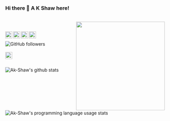 ### Hi there 👋 A K Shaw here!
<br/>

<img align="right" src="https://media3.giphy.com/media/L1R1tvI9svkIWwpVYr/giphy.gif?cid=ecf05e47z5m20vzhay52hnxgmx06tkmgpt6s2lbku1q4wp3n&rid=giphy.gif" width="280" height="auto" />
<br/>

<a href="https://twitter.com/akshawz"><img align="left" alt="Twitter" width="22px" src="https://cdn.jsdelivr.net/npm/simple-icons@v3/icons/twitter.svg" /></a><a href="https://www.linkedin.com/in/ayush-shaw/"><img align="left" alt="LinkedIn" width="22px" src="https://cdn.jsdelivr.net/npm/simple-icons@v3/icons/linkedin.svg" /></a><a href="https://www.instagram.com/akshawz/"><img align="left" alt="Instagram" width="22px" src="https://cdn.jsdelivr.net/npm/simple-icons@v3/icons/instagram.svg" /></a><a href="https://www.facebook.com/ayush.shaw.148/"><img align="left" alt="FB" width="22px" src="https://cdn.jsdelivr.net/npm/simple-icons@3.13.0/icons/facebook.svg" /></a>
<br/>

<img align="left" alt="GitHub followers" src="https://img.shields.io/github/followers/Ak-Shaw?color=green&logo=github&style=for-the-badge">
<br />
<br />
<a href="mailto: ayushshawz@gmail.com"><img align="left" alt="GMail" width="22px" src="https://cdn.jsdelivr.net/npm/simple-icons@3.13.0/icons/gmail.svg" /></a>
<br />
<br />

![Ak-Shaw's github stats](https://github-readme-stats.vercel.app/api?username=Ak-Shaw&theme=onedark)

![Ak-Shaw's programming language usage stats](https://github-readme-stats.vercel.app/api/top-langs/?username=Ak-Shaw&theme=onedark)

